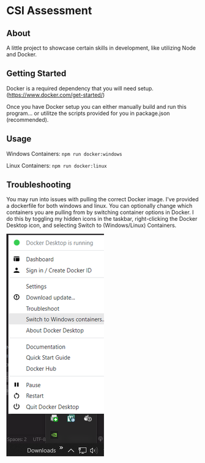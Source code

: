 # CSI Assessment

## About

A little project to showcase certain skills in development, like utilizing Node and Docker.

## Getting Started

Docker is a required dependency that you will need setup. (https://www.docker.com/get-started/)

Once you have Docker setup you can either manually build and run this program... or utilitze the scripts provided for you in package.json (recommended).

## Usage

Windows Containers:
`npm run docker:windows`

Linux Containers:
`npm run docker:linux`

## Troubleshooting

You may run into issues with pulling the correct Docker image. I've provided a dockerfile for both windows and linux. You can optionally change which containers you are pulling from by switching container options in Docker. I do this by toggling my hidden icons in the taskbar, right-clicking the Docker Desktop icon, and selecting Switch to (Windows/Linux) Containers.

![picture alt](switchingdockercontainers.png "Switching Dcoker container type")
